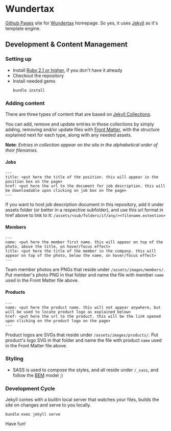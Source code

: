 # Wundertax

[Github Pages](https://pages.github.com/) site for [Wundertax](http://wundertax.de) homepage. So yes, it uses [Jekyll](https://jekyllrb.com/) as it's template engine.

## Development & Content Management

### Setting up

* Install [Ruby 2.1 or higher](https://www.ruby-lang.org/en/downloads/), if you don't have it already
* Checkout the repository
* Install needed gems
    ```
    bundle install
    ```

### Adding content

There are three types of content that are based on [Jekyll Collections](https://jekyllrb.com/docs/collections/).

You can add, remove and update entries in those collections by simply adding, removing and/or update files with
[Front Matter](https://jekyllrb.com/docs/frontmatter/), with the structure explained next for each type, along with any needed
assets.

**Note**: _Entries in collection appear on the site in the alphabetical order of their filenames._

#### Jobs

```
---
title: <put here the title of the position. this will appear in the position box on the page>
href: <put here the url to the document for job description. this will be downloadable upon clicking on job box on the page>
---
```

If you want to host job description document in this repository, add it under assets folder (or better in a respective subfolder),
and use this url format in href above to link to it: `/assets/<sub/folders/if/any/><filename.extention>`

#### Members

```
---
name: <put here the member first name. this will appear on top of the photo, above the title, on hover/focus effect>
title: <put here the title of the member in the company. this will appear on top of the photo, below the name, on hover/focus effect>
---
```

Team member photos are PNGs that reside under `/assets/images/members/`. Put member's photo PNG in that folder
and name the file with member `name` used in the Front Matter file above.

#### Products

```
---
name: <put here the product name. this will not appear anywhere, but will be used to locate product logo as explained below>
href: <put here the url to the product. this will be the link opened upon clicking on the product logo on the page>
---
```

Product logos are SVGs that reside under `/assets/images/products/`. Put product's logo SVG in that folder
and name the file with product `name` used in the Front Matter file above.

### Styling
* SASS is used to compose the styles, and all reside under `/_sass`, and follow the [BEM](http://getbem.com/) model ;)


### Development Cycle

Jekyll comes with a builtin local server that watches your files, builds the site on changes and serve to you
locally.

```
bundle exec jekyll serve
```

Have fun!
